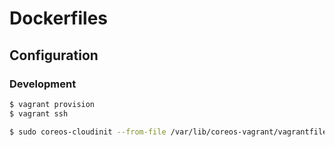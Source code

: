 Dockerfiles
================================================================================

Configuration
--------------------------------------------------------------------------------

### Development

```sh
$ vagrant provision
$ vagrant ssh
```

```sh
$ sudo coreos-cloudinit --from-file /var/lib/coreos-vagrant/vagrantfile-user-data
```
